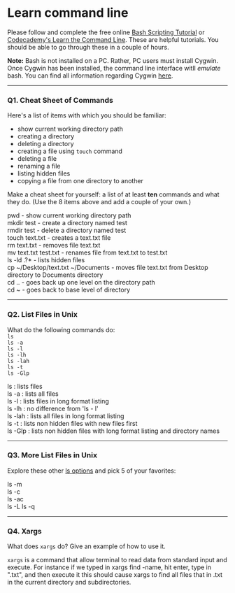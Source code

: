 # Learn command line

Please follow and complete the free online [Bash Scripting Tutorial](https://ryanstutorials.net/bash-scripting-tutorial/) or [Codecademy's Learn the Command Line](https://www.codecademy.com/learn/learn-the-command-line). These are helpful tutorials. You should be able to go through these in a couple of hours.

**Note:** Bash is not installed on a PC. Rather, PC users must install Cygwin. Once Cygwin has been installed, the command line interface witll _emulate_ bash. You can find all information regarding Cygwin [here](https://www.cygwin.com/).

---

### Q1.  Cheat Sheet of Commands  

Here's a list of items with which you should be familiar:  
* show current working directory path
* creating a directory
* deleting a directory
* creating a file using `touch` command
* deleting a file
* renaming a file
* listing hidden files
* copying a file from one directory to another

Make a cheat sheet for yourself: a list of at least **ten** commands and what they do.  (Use the 8 items above and add a couple of your own.)  

pwd - show current working directory path  
mkdir test - create a directory named test  
rmdir test - delete a directory named test  
touch text.txt - creates a text.txt file  
rm text.txt - removes file text.txt  
mv text.txt test.txt - renames file from text.txt to test.txt  
ls -ld .?* - lists hidden files  
cp ~/Desktop/text.txt ~/Documents - moves file text.txt from Desktop directory to Documents directory  
cd .. - goes back up one level on the directory path  
cd ~ - goes back to base level of directory  

---

### Q2.  List Files in Unix   

What do the following commands do:  
`ls`  
`ls -a`  
`ls -l`  
`ls -lh`  
`ls -lah`  
`ls -t`  
`ls -Glp`  

ls : lists files  
ls -a : lists all files  
ls -l : lists files in long format listing  
ls -lh : no difference from 'ls - l'  
ls -lah : lists all files in long format listing  
ls -t : lists non hidden files with new files first  
ls -Glp : lists non hidden files with long format listing and directory names



---

### Q3.  More List Files in Unix  

Explore these other [ls options](http://www.techonthenet.com/unix/basic/ls.php) and pick 5 of your favorites:

ls -m  
ls -c  
ls -ac  
ls -L
ls -q  

---

### Q4.  Xargs   

What does `xargs` do? Give an example of how to use it.

`xargs` is a command that allow terminal to read data from standard input and execute. For instance if we typed in xargs find -name, hit enter, type in ".txt", and then execute it this should cause xargs to find all files that in .txt in the current directory and subdirectories.

 

